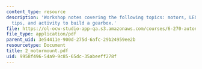 ```yaml
---
content_type: resource
description: 'Workshop notes covering the following topics: motors, LEGO gearboxes,
  tips, and activity to build a gearbox.'
file: https://ol-ocw-studio-app-qa.s3.amazonaws.com/courses/6-270-autonomous-robot-design-competition-january-iap-2005/9958f49654a99c8565dc35abeeff278f_2_motormount.pdf
file_type: application/pdf
parent_uid: 3e54411e-900d-275d-6afc-29b24959ee2b
resourcetype: Document
title: 2_motormount.pdf
uid: 9958f496-54a9-9c85-65dc-35abeeff278f
---
```

